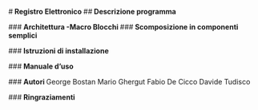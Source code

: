 #<b> Registro Elettronico </b>
##<b> Descrizione programma </b>

###<b> Architettura </b>
<b> -Macro Blocchi </b>
###<b> Scomposizione in componenti semplici </b>

###<b> Istruzioni di installazione </b>

###<b> Manuale d’uso </b>

###<b> Autori </b>
George Bostan
Mario Ghergut
Fabio De Cicco
Davide Tudisco 

###<b> Ringraziamenti </b>
